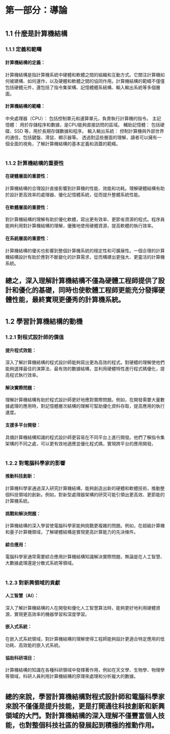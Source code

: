 # 第一部分：導論
#
## 1.1 什麼是計算機結構
### 1.1.1 定義和範疇
#### 計算機結構的定義：
計算機結構是指計算機系統中硬體和軟體之間的組織和互動方式。它關注計算機如何被建構、如何運作，以及硬體和軟體之間的協同作用。計算機結構的範疇不僅僅包括硬體元件，還包括了指令集架構、記憶體體系結構、輸入輸出系統等多個層面。

#### 計算機結構的範疇：
中央處理器（CPU）： 包括控制單元和運算單元，負責執行計算機的指令。
主記憶體： 用於存儲程序和數據，是CPU能夠直接訪問的區域。
輔助記憶體： 包括硬碟、SSD 等，用於長期存儲數據和程序。
輸入輸出系統： 控制計算機與外部世界的通信，包括鍵盤、滑鼠、顯示器等。
透過對這些層面的理解，讀者可以擁有一個全面的視角，了解計算機結構的基本定義和涵蓋的範疇。
#
### 1.1.2 計算機結構的重要性
#### 在硬體層面的重要性：
計算機結構的合理設計直接影響到計算機的性能、效能和功耗。理解硬體結構有助於設計更高效率的處理器、優化記憶體系統，從而提升整體系統性能。

#### 在軟體層面的重要性：
對計算機結構的理解有助於優化軟體，寫出更有效率、更節省資源的程式。程序員能夠利用對計算機結構的理解，優雅地使用硬體資源，提高軟體的執行效率。

#### 在系統層面的重要性：
計算機結構的優劣也影響到整個計算機系統的穩定性和可擴展性。一個合理的計算機結構設計有助於應對不斷變化的計算需求，從而構建出更強大、更靈活的計算機系統。

## 總之，深入理解計算機結構不僅為硬體工程師提供了設計和優化的基礎，同時也使軟體工程師更能充分發揮硬體性能，最終實現更優秀的計算機系統。

#
## 1.2 學習計算機結構的動機
### 1.2.1 對程式設計師的價值
#### 提升程式效能：
深入了解計算機結構的程式設計師能夠寫出更為高效的程式。對硬體的理解使他們能夠選擇最佳的演算法、最有效的數據結構，並利用硬體特性進行程式碼優化，提高程式執行效率。

#### 解決實際問題：
理解計算機結構有助於程式設計師更好地應對實際問題。例如，在開發需要大量數據處理的應用時，對記憶體層次結構的理解可幫助優化資料存取，提高應用的執行速度。

#### 支援多平台開發：
具備計算機結構知識的程式設計師更容易在不同平台上進行開發。他們了解指令集架構的不同之處，可以更有效地適應並優化程式碼，實現跨平台的應用開發。
#
### 1.2.2 對電腦科學家的影響
#### 推動科技創新：
計算機科學家通過深入研究計算機結構，能夠創造出新的硬體和軟體技術，推動整個科技領域的創新。例如，對新型處理器架構的研究可能引領出更高效、更節能的計算機系統。

#### 挑戰和解決問題：
計算機結構的深入學習使電腦科學家能夠挑戰更複雜的問題。例如，在超級計算機和量子計算機領域，了解硬體結構是實現更高計算能力的先決條件。

#### 綜合應用：
電腦科學家通常需要綜合應用計算機結構知識解決實際問題，無論是在人工智慧、大數據處理還是分散式系統等領域。
#
### 1.2.3 對新興領域的貢獻
#### 人工智慧（AI）：
深入了解計算機結構的人在開發和優化人工智慧算法時，能夠更好地利用硬體資源，實現更高效率的機器學習和深度學習。

#### 嵌入式系統：
在嵌入式系統領域，對計算機結構的理解使得工程師能夠設計更適合特定應用的低功耗、高效能的嵌入式系統。

#### 協助科研項目：
計算機結構的知識在各種科研領域中發揮著作用，例如在天文學、生物學、物理學等領域，科研人員利用計算機結構的原理來處理和分析龐大的數據。
#
## 總的來說，學習計算機結構對程式設計師和電腦科學家來說不僅僅是提升技能，更是打開通往科技創新和新興領域的大門。對計算機結構的深入理解不僅豐富個人技能，也對整個科技社區的發展起到積極的推動作用。